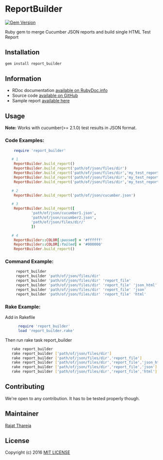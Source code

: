 # ReportBuilder
[![Gem Version](https://badge.fury.io/rb/report_builder.svg)](https://badge.fury.io/rb/report_builder)

Ruby gem to merge Cucumber JSON reports and build single HTML Test Report

## Installation

```bash
gem install report_builder
```

## Information

* RDoc documentation [available on RubyDoc.info](http://www.rubydoc.info/gems/report_builder)
* Source code [available on GitHub](http://github.com/rajatthareja/ReportBuilder)
* Sample report [available here](http://www.rajatthareja.com/reportbuilder/sample.html)

## Usage

**Note:** Works with cucumber(>= 2.1.0) test results in JSON format.

### Code Examples:

```ruby
    require 'report_builder'

   # 1
    ReportBuilder.build_report()
    ReportBuilder.build_report('path/of/json/files/dir')
    ReportBuilder.build_report('path/of/json/files/dir','my_test_report_name','json_html')
    ReportBuilder.build_report('path/of/json/files/dir','my_test_report_name','json')
    ReportBuilder.build_report('path/of/json/files/dir','my_test_report_name','html')

   # 2
    ReportBuilder.build_report('path/of/json/cucumber.json')

   # 3
    ReportBuilder.build_report([
            'path/of/json/cucumber1.json',
            'path/of/json/cucumber2.json',
            'path/of/json/files/dir/'
            ])

   # 4
    ReportBuilder::COLOR[:passed] = '#ffffff'
    ReportBuilder::COLOR[:failed] = '#000000'
    ReportBuilder.build_report()
```

### Command Example:

```bash
     report_builder
     report_builder 'path/of/json/files/dir'
     report_builder 'path/of/json/files/dir' 'report_file'
     report_builder 'path/of/json/files/dir' 'report_file' 'json_html'
     report_builder 'path/of/json/files/dir' 'report_file' 'json'
     report_builder 'path/of/json/files/dir' 'report_file' 'html'
```

### Rake Example:

Add in Rakefile
```ruby
      require 'report_builder'
      load 'report_builder.rake'
```
Then run rake task report_builder

```bash
   rake report_builder
   rake report_builder ['path/of/json/files/dir']
   rake report_builder ['path/of/json/files/dir','report_file']
   rake report_builder ['path/of/json/files/dir','report_file','json_html']
   rake report_builder ['path/of/json/files/dir','report_file','json']
   rake report_builder ['path/of/json/files/dir','report_file','html']
```

## Contributing

 We're open to any contribution. It has to be tested properly though.

## Maintainer

[Rajat Thareja](http://www.rajatthareja.com)

## License

Copyright (c) 2016 [MIT LICENSE](LICENSE)